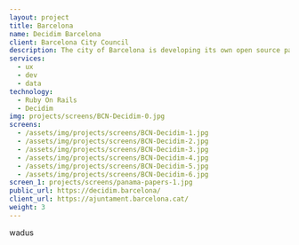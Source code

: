 ```yaml
---
layout: project
title: Barcelona
name: Decidim Barcelona
client: Barcelona City Council
description: The city of Barcelona is developing its own open source participation platform. We are the responsibles of the UX and design for 2018. We have also designed and developed the accountability module and the global accountability section, which shows all accountability initiatives across the City Council.
services:
  - ux
  - dev
  - data
technology:
  - Ruby On Rails
  - Decidim
img: projects/screens/BCN-Decidim-0.jpg
screens:
  - /assets/img/projects/screens/BCN-Decidim-1.jpg
  - /assets/img/projects/screens/BCN-Decidim-2.jpg
  - /assets/img/projects/screens/BCN-Decidim-3.jpg
  - /assets/img/projects/screens/BCN-Decidim-4.jpg
  - /assets/img/projects/screens/BCN-Decidim-5.jpg
  - /assets/img/projects/screens/BCN-Decidim-6.jpg
screen_1: projects/screens/panama-papers-1.jpg
public_url: https://decidim.barcelona/
client_url: https://ajuntament.barcelona.cat/
weight: 3
---
```


wadus
